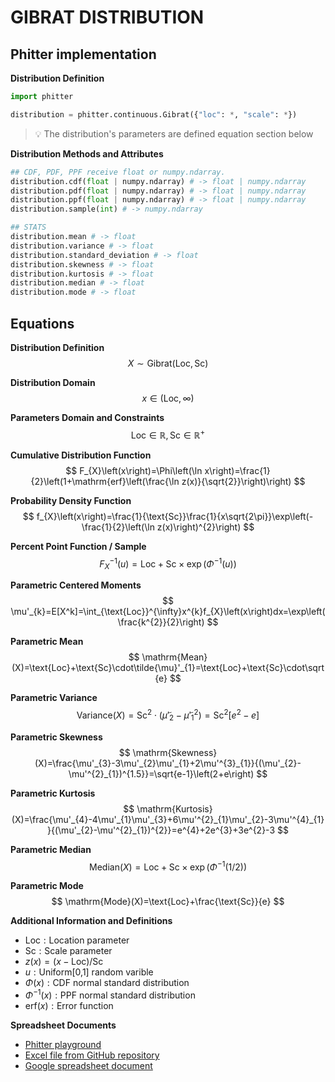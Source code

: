 # GIBRAT DISTRIBUTION

## Phitter implementation

**Distribution Definition**

```python
import phitter

distribution = phitter.continuous.Gibrat({"loc": *, "scale": *})
```

> 💡 The distribution's parameters are defined equation section below

**Distribution Methods and Attributes**

```python
## CDF, PDF, PPF receive float or numpy.ndarray.
distribution.cdf(float | numpy.ndarray) # -> float | numpy.ndarray
distribution.pdf(float | numpy.ndarray) # -> float | numpy.ndarray
distribution.ppf(float | numpy.ndarray) # -> float | numpy.ndarray
distribution.sample(int) # -> numpy.ndarray

## STATS
distribution.mean # -> float
distribution.variance # -> float
distribution.standard_deviation # -> float
distribution.skewness # -> float
distribution.kurtosis # -> float
distribution.median # -> float
distribution.mode # -> float
```

## Equations

**Distribution Definition**
$$ X\sim\mathrm{Gibrat}\left(\text{Loc},\text{Sc}\right) $$

**Distribution Domain**
$$ x\in\left(\text{Loc},\infty\right) $$

**Parameters Domain and Constraints**
$$ \text{Loc}\in\mathbb{R}, \text{Sc}\in\mathbb{R}^{+} $$

**Cumulative Distribution Function**
$$ F_{X}\left(x\right)=\Phi\left(\ln x\right)=\frac{1}{2}\left(1+\mathrm{erf}\left(\frac{\ln z(x)}{\sqrt{2}}\right)\right) $$

**Probability Density Function**
$$ f_{X}\left(x\right)=\frac{1}{\text{Sc}}\frac{1}{x\sqrt{2\pi}}\exp\left(-\frac{1}{2}\left(\ln z(x)\right)^{2}\right) $$

**Percent Point Function / Sample**
$$ F^{-1}_{X}\left(u\right)=\text{Loc}+\text{Sc}\times \exp\left(\Phi^{-1}\left(u\right)\right) $$

**Parametric Centered Moments**
$$ \mu'_{k}=E[X^k]=\int_{\text{Loc}}^{\infty}x^{k}f_{X}\left(x\right)dx=\exp\left(\frac{k^{2}}{2}\right) $$

**Parametric Mean**
$$ \mathrm{Mean}(X)=\text{Loc}+\text{Sc}\cdot\tilde{\mu}'_{1}=\text{Loc}+\text{Sc}\cdot\sqrt{e} $$

**Parametric Variance**
$$ \mathrm{Variance}(X)=\text{Sc}^{2}\cdot(\tilde{\mu}'_{2}-\tilde{\mu}'^{2}_{1})=\text{Sc}^{2}\left[e{^2}-e\right] $$

**Parametric Skewness**
$$ \mathrm{Skewness}(X)=\frac{\mu'_{3}-3\mu'_{2}\mu'_{1}+2\mu'^{3}_{1}}{(\mu'_{2}-\mu'^{2}_{1})^{1.5}}=\sqrt{e-1}\left(2+e\right) $$

**Parametric Kurtosis**
$$ \mathrm{Kurtosis}(X)=\frac{\mu'_{4}-4\mu'_{1}\mu'_{3}+6\mu'^{2}_{1}\mu'_{2}-3\mu'^{4}_{1}}{(\mu'_{2}-\mu'^{2}_{1})^{2}}=e^{4}+2e^{3}+3e^{2}-3 $$

**Parametric Median**
$$ \mathrm{Median}(X)=\text{Loc}+\text{Sc}\times \exp\left(\Phi^{-1}\left(1/2\right)\right) $$

**Parametric Mode**
$$ \mathrm{Mode}(X)=\text{Loc}+\frac{\text{Sc}}{e} $$

**Additional Information and Definitions**
- $\text{Loc}:\text{Location parameter}$
- $\text{Sc}:\text{Scale parameter}$
- $z\left(x\right)=\left(x-\text{Loc}\right)/\text{Sc}$
- $u:\text{Uniform[0,1] random varible}$
- $\Phi\left(x\right):\text{CDF normal standard distribution}$
- $\Phi^{-1}\left(x\right):\text{PPF normal standard distribution}$
- $\mathrm{erf}(x):\text{Error function}$

**Spreadsheet Documents**

-   [Phitter playground](https://phitter.io/distributions/continuous/gibrat)
-   [Excel file from GitHub repository](https://github.com/phitterio/phitter-files/blob/main/continuous/gibrat.xlsx)
-   [Google spreadsheet document](https://docs.google.com/spreadsheets/d/1pM7skBPnH8V3GCJo0iSst46Oc2OzqWdX2qATYBqc_GQ)
    